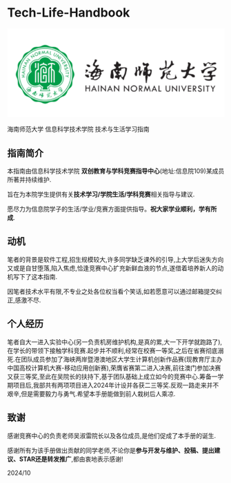 # **Tech-Life-Handbook**

![海南师范大学学校标识](img/HainnuPic.png)

海南师范大学 信息科学技术学院 技术与生活学习指南

## 指南简介

本指南由信息科学技术学院 **双创教育与学科竞赛指导中心**(地址:信息院109)某成员所著并持续维护.

旨在为本院学生提供有关**技术学习/学院生活/学科竞赛**相关指导与建议.

愿尽力为信息院学子的生活/学业/竞赛方面提供指导。**祝大家学业顺利，学有所成**.

## 动机

笔者的背景是软件工程,招生规模较大,许多同学缺乏课外的引导,上大学后迷失方向又或是自甘堕落,陷入焦虑,恰逢竞赛中心扩充新鲜血液的节点,遂借着培养新人的动机写下了这本指南.

因笔者技术水平有限,不专业之处各位权当看个笑话,如若愿意可以通过邮箱提交纠正,感激不尽.

## 个人经历

笔者自大一进入实验中心(另一负责机房维护机构,是真的累,大一下开学就跑路了),在学长的带领下接触学科竞赛.起步并不顺利,经常在校赛一等奖,之后在省赛彻底溺死.在团队成员参加了海峡两岸暨港澳地区大学生计算机创新作品赛(现教育厅主办中国高校计算机大赛-移动应用创新赛),荣膺省赛第二进入决赛,前往澳门参加决赛又获三等奖,至此在吴院长的扶持下,基于团队基础上成立如今的竞赛中心.筹备一学期项目后,我部共有两项项目进入2024年计设并各获二三等奖.反观一路走来并不艰辛,但是需要毅力与勇气.希望本手册能做到前人栽树后人乘凉.

## 致谢

感谢竞赛中心的负责老师吴淑雷院长以及各位成员,是他们促成了本手册的诞生.

感谢所有为该手册做出贡献的同学老师,不论你是**参与开发与维护、投稿、提出建议、STAR还是转发推广**,都由衷地表示感谢!

2024/10
